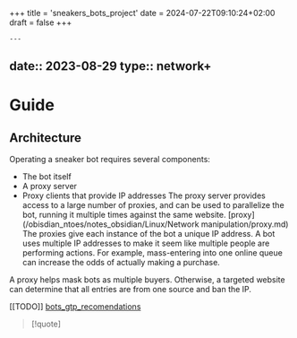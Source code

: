 +++
title = 'sneakers_bots_project'
date = 2024-07-22T09:10:24+02:00
draft = false
+++

    ---
date:: 2023-08-29
type:: network+
---
# Guide 

## Architecture
Operating a sneaker bot requires several components:

- The bot itself
- A proxy server
- Proxy clients that provide IP addresses
The proxy server provides access to a large number of proxies, and can be used to parallelize the bot, running it multiple times against the same website.
[proxy](/obisdian_ntoes/notes_obsidian/Linux/Network manipulation/proxy.md)
The proxies give each instance of the bot a unique IP address. A bot uses multiple IP addresses to make it seem like multiple people are performing actions. For example, mass-entering into one online queue can increase the odds of actually making a purchase.

A proxy helps mask bots as multiple buyers. Otherwise, a targeted website can determine that all entries are from one source and ban the IP.

[[TODO]]
[bots_gtp_recomendations](/bots_gtp_recomendations.md)

>[!quote]